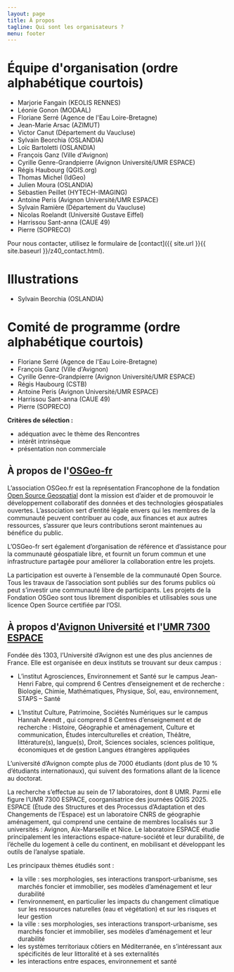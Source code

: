 ```yaml
---
layout: page
title: À propos
tagline: Qui sont les organisateurs ?
menu: footer
---
```


# Équipe d'organisation (ordre alphabétique courtois)

- Marjorie Fangain (KEOLIS RENNES)
- Léonie Gonon (MODAAL)
- Floriane Serré (Agence de l'Eau Loire-Bretagne)
- Jean-Marie Arsac (AZIMUT)
- Victor Canut (Département du Vaucluse)
- Sylvain Beorchia (OSLANDIA)
- Loïc Bartoletti (OSLANDIA)
- François Ganz (Ville d'Avignon)
- Cyrille Genre-Grandpierre (Avignon Université/UMR ESPACE)
- Régis Haubourg (QGIS.org)
- Thomas Michel (IdGeo)
- Julien Moura (OSLANDIA)
- Sébastien Peillet (HYTECH-IMAGING)
- Antoine Peris (Avignon Université/UMR ESPACE)
- Sylvain Ramière (Département du Vaucluse)
- Nicolas Roelandt (Université Gustave Eiffel)
- Harrissou Sant-anna (CAUE 49)
- Pierre (SOPRECO)

Pour nous contacter, utilisez le formulaire de [contact]({{ site.url }}{{ site.baseurl }}/z40_contact.html).

# Illustrations

- Sylvain Beorchia (OSLANDIA)

# Comité de programme (ordre alphabétique courtois)

- Floriane Serré (Agence de l'Eau Loire-Bretagne)
- François Ganz (Ville d'Avignon)
- Cyrille Genre-Grandpierre (Avignon Université/UMR ESPACE)
- Régis Haubourg (CSTB)
- Antoine Peris (Avignon Université/UMR ESPACE)
- Harrissou Sant-anna (CAUE 49)
- Pierre (SOPRECO)

**Critères de sélection :**

- adéquation avec le thème des Rencontres
- intérêt intrinsèque
- présentation non commerciale

<!--## À propos de l'[Institut d'Urbanisme et de Géographie Alpine (IUGA)](https://iuga.univ-grenoble-alpes.fr/)

L'UFR Institut d'Urbanisme et de Géographie Alpine a pour vocation l'enseignement et la recherche dans les domaines de la géographie et de l'urbanisme.

Son siège se situe à la Cité des Territoires à Grenoble. Elle dispose d'une antenne au Pradel sur la commune de Miribel (Ardèche).

L'UFR Institut d'Urbanisme et de Géographie Alpine a pour mission d'assurer la formation initiale et continue, la préparation aux examens et concours (diplômes nationaux, internationaux et diplômes d'université) en liaison avec les autres composantes et avec tout autre établissement public à caractère scientifique, culturel et professionnel, de contribuer au développement de la recherche fondamentale et appliquée et à la formation des chercheurs en liaison  avec tout organisme de recherche public ou privé, français ou étranger, à la préparation à l'insertion professionnelle des étudiants et à la coopération internationale dans les domaines de sa compétence.
-->


## À propos de l'[OSGeo-fr](https://www.osgeo.fr/)

L’association OSGeo.fr est la représentation Francophone de la fondation [Open Source Geospatial](https://www.osgeo.org) dont la mission est d’aider et de promouvoir le développement collaboratif des données et des technologies géospatiales ouvertes. L’association sert d’entité légale envers qui les membres de la communauté peuvent contribuer au code, aux finances et aux autres ressources, s’assurer que leurs contributions seront maintenues au bénéfice du public.

L’OSGeo-fr sert également d’organisation de référence et d’assistance pour la communauté géospatiale libre, et fournit un forum commun et une infrastructure partagée pour améliorer la collaboration entre les projets.

La participation est ouverte à l’ensemble de la communauté Open Source. Tous les travaux de l’association sont publiés sur des forums publics où peut s’investir une communauté libre de participants. Les projets de la Fondation OSGeo sont tous librement disponibles et utilisables sous une licence Open Source certifiée par l’OSI.

## À propos d'[Avignon Université](https://univ-avignon.fr/) et l'[UMR 7300 ESPACE](https://www.umrespace.org/)

Fondée dès 1303, l’Université d’Avignon est une des plus anciennes de France. Elle est organisée en deux instituts se trouvant sur deux campus :
- L’institut Agrosciences, Environnement et Santé sur le campus Jean-Henri Fabre, qui comprend 6 Centres d’enseignement et de recherche : Biologie, Chimie, Mathématiques, Physique, Sol, eau, environnement, STAPS – Santé

- L’Institut Culture, Patrimoine, Sociétés Numériques sur le campus Hannah Arendt , qui comprend 8 Centres d’enseignement et de recherche : Histoire, Géographie et aménagement, Culture et communication, Études interculturelles et création, Théâtre, littérature(s), langue(s), Droit, Sciences sociales, sciences politique, économiques et de gestion Langues étrangères appliquées

L’université d’Avignon compte plus de 7000 étudiants (dont plus de 10 % d’étudiants internationaux), qui suivent des formations allant de la licence au doctorat.

La recherche s’effectue au sein de 17 laboratoires, dont 8 UMR. Parmi elle figure l’UMR 7300 ESPACE, coorganisatrice des journées QGIS 2025. ESPACE (Étude des Structures et des Processus d’Adaptation et des Changements de l’Espace) est un laboratoire CNRS de géographie aménagement, qui comprend une centaine de membres localisés sur 3 universités : Avignon, Aix-Marseille et Nice. Le laboratoire ESPACE étudie principalement les interactions espace-nature-société et leur durabilité, de l’échelle du logement à celle du continent, en mobilisant et développant les outils de l’analyse spatiale.

Les principaux thèmes étudiés sont :
- la ville : ses morphologies, ses interactions transport-urbanisme, ses marchés foncier et immobilier, ses modèles d’aménagement et leur durabilité
- l’environnement, en particulier les impacts du changement climatique sur les ressources naturelles (eau et végétation) et sur les risques et leur gestion
- la ville : ses morphologies, ses interactions transport-urbanisme, ses marchés foncier et immobilier, ses modèles d’aménagement et leur durabilité
- les systèmes territoriaux côtiers en Méditerranée, en s’intéressant aux spécificités de leur littoralité et à ses externalités
- les interactions entre espaces, environnement et santé
